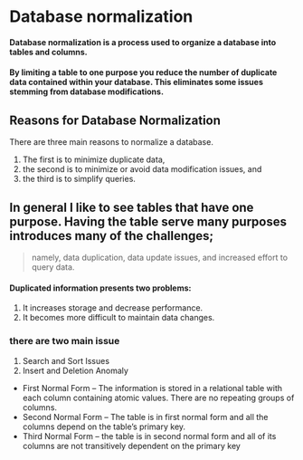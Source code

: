 # Database normalization
#### Database normalization is a process used to organize a database into tables and columns.
#### By limiting a table to one purpose you reduce the number of duplicate data contained within your database. This eliminates some issues stemming from database modifications.

## Reasons for Database Normalization
There are three main reasons to normalize a database.  
1. The first is to minimize duplicate data, 
2. the second is to minimize or avoid data modification issues, and 
3. the third is to simplify queries. 

##  In general I like to see tables that have one purpose.  Having the table serve many purposes introduces many of the challenges;
> namely, data duplication, data update issues, and increased effort to query data.

#### Duplicated information presents two problems:

1. It increases storage and decrease performance.
2. It becomes more difficult to maintain data changes.

### there are two main issue
1. Search and Sort Issues
2. Insert and Deletion Anomaly


- First Normal Form – The information is stored in a relational table with each column containing atomic values. There are no repeating groups of columns.
- Second Normal Form – The table is in first normal form and all the columns depend on the table’s primary key.
- Third Normal Form – the table is in second normal form and all of its columns are not transitively dependent on the primary key

